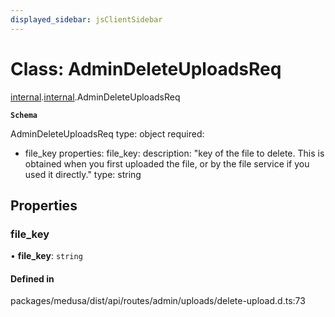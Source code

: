```yaml
---
displayed_sidebar: jsClientSidebar
---
```


# Class: AdminDeleteUploadsReq

[internal](../modules/internal-8.md).[internal](../modules/internal-8.internal.md).AdminDeleteUploadsReq

**`Schema`**

AdminDeleteUploadsReq
type: object
required:
  - file_key
properties:
  file_key:
    description: "key of the file to delete. This is obtained when you first uploaded the file, or by the file service if you used it directly."
    type: string

## Properties

### file\_key

• **file\_key**: `string`

#### Defined in

packages/medusa/dist/api/routes/admin/uploads/delete-upload.d.ts:73
